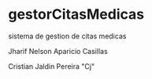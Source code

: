 # gestorCitasMedicas

sistema de gestion de citas medicas

Jharif Nelson Aparicio Casillas

Cristian Jaldin Pereira "Cj"